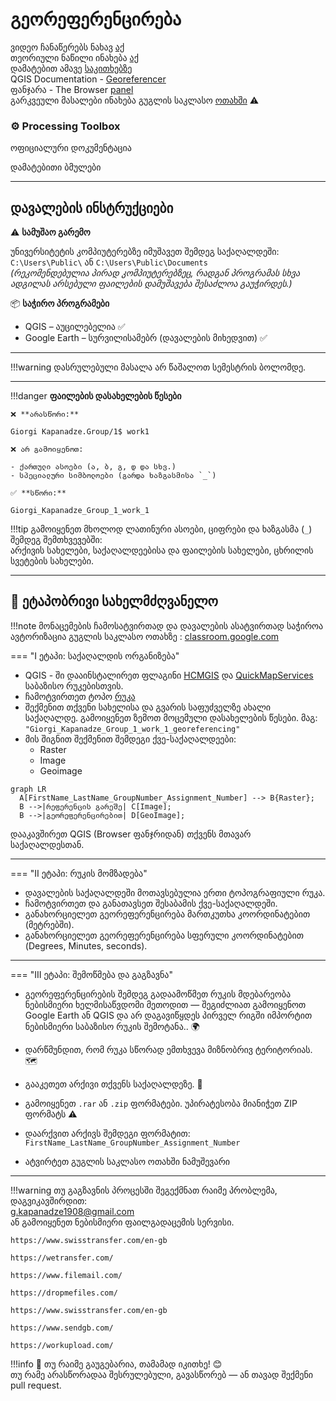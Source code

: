 <!-- https://cloud.mail.ru/public/js3t/PQ6wiuvrC -->
# გეორეფერენცირება

ვიდეო ჩანაწერებს ნახავ [აქ](https://ezdanapak.github.io/GTU-GIS/GIS_SKA/Videos/) <br>
თეორიული ნაწილი ინახება [აქ](https://ezdanapak.github.io/GTU-GIS/GIS_SKA/Theory/Georeferencing/) <br>
დამატებით ამავე [საკითხებზე](https://ezdanapak.github.io/GTU-GIS/GIS_SKA/Theory/Theory/) <br>
QGIS Documentation - [Georeferencer](https://docs.qgis.org/3.40/en/docs/user_manual/managing_data_source/georeferencer.html#index-0) <br>
ფანჯარა - The Browser [panel](https://docs.qgis.org/3.40/en/docs/user_manual/introduction/browser.html#resources-that-can-be-opened-run-from-the-browser) <br>
გარკვეული მასალები ინახება გუგლის საკლასო [ოთახში](https://classroom.google.com/c/Nzg3MzAxMDU4MzEy/m/Nzg3NTk5MzU2OTYw/details) ⚠️ <br>


### ⚙️ Processing Toolbox <br>

ოფიციალური დოკუმენტაცია <br>

დამატებითი ბმულები <br>

---
## დავალების ინსტრუქციები

⚠️ **სამუშაო გარემო**

უნივერსიტეტის კომპიუტერებზე იმუშავეთ შემდეგ საქაღალდეში:  
`C:\Users\Public\` ან `C:\Users\Public\Documents`  
*(რეკომენდებულია პირად კომპიუტერებზეც, რადგან პროგრამას სხვა ადგილას არსებული ფაილების დამუშავება შესაძლოა გაუჭირდეს.)*

📦 **საჭირო პროგრამები**

* QGIS – აუცილებელია ✅  
* Google Earth – სურვილისამებრ (დავალების მიხედვით) ✅  

---

!!!warning
    დასრულებული მასალა არ წაშალოთ სემესტრის ბოლომდე.
    
---

!!!danger 
    **ფაილების დასახელების წესები**

    ❌ **არასწორი:**  

    Giorgi Kapanadze.Group/1$ work1  

    ❌ არ გამოიყენოთ:

    - ქართული ასოები (ა, ბ, გ, დ და სხვ.)  
    - სპეციალური სიმბოლოები (გარდა ხაზგასმისა `_`)

    ✅ **სწორი:**  

    Giorgi_Kapanadze_Group_1_work_1  

!!!tip
    გამოიყენეთ მხოლოდ ლათინური ასოები, ციფრები და ხაზგასმა (`_`) შემდეგ შემთხვევებში:  
    არქივის სახელები, საქაღალდეებისა და ფაილების სახელები, ცხრილის სვეტების სახელები.

---

## 📘 ეტაპობრივი სახელმძღვანელო

!!!note
    მონაცემების ჩამოსატვირთად და დავალების ასატვირთად საჭიროა ავტორიზაცია გუგლის საკლასო ოთახზე
     : [classroom.google.com](https://classroom.google.com/)

=== "I ეტაპი: საქაღალდის ორგანიზება"
* QGIS - ში დააინსტალირეთ ფლაგინი [HCMGIS](https://plugins.qgis.org/plugins/HCMGIS/) და 
[QuickMapServices](https://plugins.qgis.org/plugins/quick_map_services/) საბაზისო რუკებისთვის.
* ჩამოტვირთეთ ტოპო [რუკა](https://github.com/ezdanapak/GTU-GIS/raw/e309e38dcb2aee7e2a7188eb2c755c394074f9c3/GIS_SKA/topo_map/K-38-51-G-b.jpg)
* შექმენით თქვენი სახელისა და გვარის საფუძველზე ახალი საქაღალდე. გამოიყენეთ ზემოთ მოცემული დასახელების წესები. მაგ: `"Giorgi_Kapanadze_Group_1_work_1_georeferencing"` <br>
* მის შიგნით შექმენით შემდეგი ქვე-საქაღალდეები:  
  - Raster  
  - Image  
  - Geoimage  

```mermaid
graph LR
  A[FirstName_LastName_GroupNumber_Assignment_Number] --> B{Raster};
  B -->|რეფერენცის გარეშე| C[Image];
  B -->|გეორეფერენცირებით| D[GeoImage];

```

დააკავშირეთ QGIS (Browser ფანჯრიდან) თქვენს მთავარ საქაღალდესთან.

---

=== "II ეტაპი: რუკის მომზადება"
* დავალების საქაღალდეში მოთავსებულია ერთი ტოპოგრაფიული რუკა.
* ჩამოტვირთეთ და განათავსეთ შესაბამის ქვე-საქაღალდეში.
* განახორციელეთ გეორეფერენცირება მართკუთხა კოორდინატებით (მეტრებში).
* განახორციელეთ გეორეფერენცირება სფერული კოორდინატებით (Degrees, Minutes, seconds).

---

=== "III ეტაპი: შემოწმება და გაგზავნა"
* გეორეფერენცირების შემდეგ გადაამოწმეთ რუკის მდებარეობა ნებისმიერი ხელმისაწვდომი მეთოდით — შეგიძლიათ გამოიყენოთ Google Earth 
ან QGIS და არ დაგავიწყდეს პირველ რიგში იმპორტით ნებისმიერი საბაზისო რუკის შემოტანა.. 🌍
* დარწმუნდით, რომ რუკა სწორად ემთხვევა მიზნობრივ ტერიტორიას. 🗺
* გააკეთეთ არქივი თქვენს საქაღალდეზე. 💾
* გამოიყენეთ `.rar` ან `.zip` ფორმატები. უპირატესობა მიანიჭეთ ZIP ფორმატს ⚠️
* დაარქვით არქივს შემდეგი ფორმატით:  
  `FirstName_LastName_GroupNumber_Assignment_Number`

* ატვირტეთ გუგლის საკლასო ოთახში ნამუშევარი

---

!!!warning
    თუ გაგზავნის პროცესში შეგექმნათ რაიმე პრობლემა, დაგვიკავშირდით:  
    g.kapanadze1908@gmail.com  
    ან გამოიყენეთ ნებისმიერი ფაილგადაცემის სერვისი. <br>

    https://www.swisstransfer.com/en-gb

    https://wetransfer.com/

    https://www.filemail.com/

    https://dropmefiles.com/

    https://www.swisstransfer.com/en-gb

    https://www.sendgb.com/

    https://workupload.com/ 

!!!info
    📌 თუ რაიმე გაუგებარია, თამამად იკითხე! 😊  
    თუ რამე არასწორადაა შესრულებული, გავასწორებ — ან თავად შექმენი pull request. 

